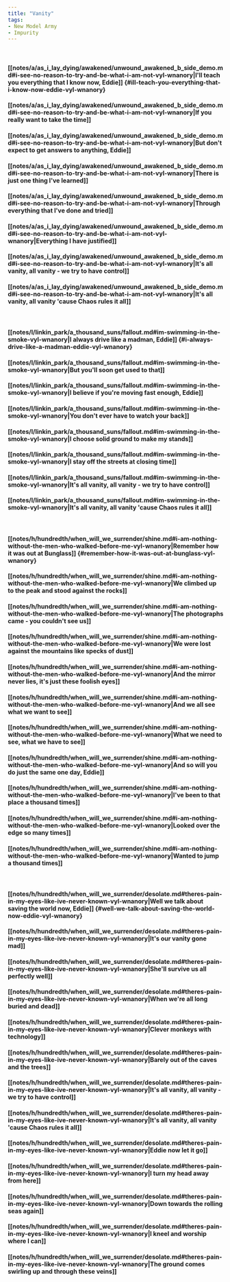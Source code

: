 ```yaml
---
title: "Vanity"
tags:
- New Model Army
- Impurity
---
```

&nbsp;
#### [[notes/a/as_i_lay_dying/awakened/unwound_awakened_b_side_demo.md#i-see-no-reason-to-try-and-be-what-i-am-not-vyl-wnanory|I'll teach you everything that I know now, Eddie]] {#ill-teach-you-everything-that-i-know-now-eddie-vyl-wnanory}
#### [[notes/a/as_i_lay_dying/awakened/unwound_awakened_b_side_demo.md#i-see-no-reason-to-try-and-be-what-i-am-not-vyl-wnanory|If you really want to take the time]]
#### [[notes/a/as_i_lay_dying/awakened/unwound_awakened_b_side_demo.md#i-see-no-reason-to-try-and-be-what-i-am-not-vyl-wnanory|But don't expect to get answers to anything, Eddie]]
#### [[notes/a/as_i_lay_dying/awakened/unwound_awakened_b_side_demo.md#i-see-no-reason-to-try-and-be-what-i-am-not-vyl-wnanory|There is just one thing I've learned]]
#### [[notes/a/as_i_lay_dying/awakened/unwound_awakened_b_side_demo.md#i-see-no-reason-to-try-and-be-what-i-am-not-vyl-wnanory|Through everything that I've done and tried]]
#### [[notes/a/as_i_lay_dying/awakened/unwound_awakened_b_side_demo.md#i-see-no-reason-to-try-and-be-what-i-am-not-vyl-wnanory|Everything I have justified]]
#### [[notes/a/as_i_lay_dying/awakened/unwound_awakened_b_side_demo.md#i-see-no-reason-to-try-and-be-what-i-am-not-vyl-wnanory|It's all vanity, all vanity - we try to have control]]
#### [[notes/a/as_i_lay_dying/awakened/unwound_awakened_b_side_demo.md#i-see-no-reason-to-try-and-be-what-i-am-not-vyl-wnanory|It's all vanity, all vanity 'cause Chaos rules it all]]
&nbsp;
#### [[notes/l/linkin_park/a_thousand_suns/fallout.md#im-swimming-in-the-smoke-vyl-wnanory|I always drive like a madman, Eddie]] {#i-always-drive-like-a-madman-eddie-vyl-wnanory}
#### [[notes/l/linkin_park/a_thousand_suns/fallout.md#im-swimming-in-the-smoke-vyl-wnanory|But you'll soon get used to that]]
#### [[notes/l/linkin_park/a_thousand_suns/fallout.md#im-swimming-in-the-smoke-vyl-wnanory|I believe if you're moving fast enough, Eddie]]
#### [[notes/l/linkin_park/a_thousand_suns/fallout.md#im-swimming-in-the-smoke-vyl-wnanory|You don't ever have to watch your back]]
#### [[notes/l/linkin_park/a_thousand_suns/fallout.md#im-swimming-in-the-smoke-vyl-wnanory|I choose solid ground to make my stands]]
#### [[notes/l/linkin_park/a_thousand_suns/fallout.md#im-swimming-in-the-smoke-vyl-wnanory|I stay off the streets at closing time]]
#### [[notes/l/linkin_park/a_thousand_suns/fallout.md#im-swimming-in-the-smoke-vyl-wnanory|It's all vanity, all vanity - we try to have control]]
#### [[notes/l/linkin_park/a_thousand_suns/fallout.md#im-swimming-in-the-smoke-vyl-wnanory|It's all vanity, all vanity 'cause Chaos rules it all]]
&nbsp;
#### [[notes/h/hundredth/when_will_we_surrender/shine.md#i-am-nothing-without-the-men-who-walked-before-me-vyl-wnanory|Remember how it was out at Bunglass]] {#remember-how-it-was-out-at-bunglass-vyl-wnanory}
#### [[notes/h/hundredth/when_will_we_surrender/shine.md#i-am-nothing-without-the-men-who-walked-before-me-vyl-wnanory|We climbed up to the peak and stood against the rocks]]
#### [[notes/h/hundredth/when_will_we_surrender/shine.md#i-am-nothing-without-the-men-who-walked-before-me-vyl-wnanory|The photographs came - you couldn't see us]]
#### [[notes/h/hundredth/when_will_we_surrender/shine.md#i-am-nothing-without-the-men-who-walked-before-me-vyl-wnanory|We were lost against the mountains like specks of dust]]
#### [[notes/h/hundredth/when_will_we_surrender/shine.md#i-am-nothing-without-the-men-who-walked-before-me-vyl-wnanory|And the mirror never lies, it's just these foolish eyes]]
#### [[notes/h/hundredth/when_will_we_surrender/shine.md#i-am-nothing-without-the-men-who-walked-before-me-vyl-wnanory|And we all see what we want to see]]
#### [[notes/h/hundredth/when_will_we_surrender/shine.md#i-am-nothing-without-the-men-who-walked-before-me-vyl-wnanory|What we need to see, what we have to see]]
#### [[notes/h/hundredth/when_will_we_surrender/shine.md#i-am-nothing-without-the-men-who-walked-before-me-vyl-wnanory|And so will you do just the same one day, Eddie]]
#### [[notes/h/hundredth/when_will_we_surrender/shine.md#i-am-nothing-without-the-men-who-walked-before-me-vyl-wnanory|I've been to that place a thousand times]]
#### [[notes/h/hundredth/when_will_we_surrender/shine.md#i-am-nothing-without-the-men-who-walked-before-me-vyl-wnanory|Looked over the edge so many times]]
#### [[notes/h/hundredth/when_will_we_surrender/shine.md#i-am-nothing-without-the-men-who-walked-before-me-vyl-wnanory|Wanted to jump a thousand times]]
&nbsp;
#### [[notes/h/hundredth/when_will_we_surrender/desolate.md#theres-pain-in-my-eyes-like-ive-never-known-vyl-wnanory|Well we talk about saving the world now, Eddie]] {#well-we-talk-about-saving-the-world-now-eddie-vyl-wnanory}
#### [[notes/h/hundredth/when_will_we_surrender/desolate.md#theres-pain-in-my-eyes-like-ive-never-known-vyl-wnanory|It's our vanity gone mad]]
#### [[notes/h/hundredth/when_will_we_surrender/desolate.md#theres-pain-in-my-eyes-like-ive-never-known-vyl-wnanory|She'll survive us all perfectly well]]
#### [[notes/h/hundredth/when_will_we_surrender/desolate.md#theres-pain-in-my-eyes-like-ive-never-known-vyl-wnanory|When we're all long buried and dead]]
#### [[notes/h/hundredth/when_will_we_surrender/desolate.md#theres-pain-in-my-eyes-like-ive-never-known-vyl-wnanory|Clever monkeys with technology]]
#### [[notes/h/hundredth/when_will_we_surrender/desolate.md#theres-pain-in-my-eyes-like-ive-never-known-vyl-wnanory|Barely out of the caves and the trees]]
#### [[notes/h/hundredth/when_will_we_surrender/desolate.md#theres-pain-in-my-eyes-like-ive-never-known-vyl-wnanory|It's all vanity, all vanity - we try to have control]]
#### [[notes/h/hundredth/when_will_we_surrender/desolate.md#theres-pain-in-my-eyes-like-ive-never-known-vyl-wnanory|It's all vanity, all vanity 'cause Chaos rules it all]]
#### [[notes/h/hundredth/when_will_we_surrender/desolate.md#theres-pain-in-my-eyes-like-ive-never-known-vyl-wnanory|Eddie now let it go]]
#### [[notes/h/hundredth/when_will_we_surrender/desolate.md#theres-pain-in-my-eyes-like-ive-never-known-vyl-wnanory|I turn my head away from here]]
#### [[notes/h/hundredth/when_will_we_surrender/desolate.md#theres-pain-in-my-eyes-like-ive-never-known-vyl-wnanory|Down towards the rolling seas again]]
#### [[notes/h/hundredth/when_will_we_surrender/desolate.md#theres-pain-in-my-eyes-like-ive-never-known-vyl-wnanory|I kneel and worship where I can]]
#### [[notes/h/hundredth/when_will_we_surrender/desolate.md#theres-pain-in-my-eyes-like-ive-never-known-vyl-wnanory|The ground comes swirling up and through these veins]]

